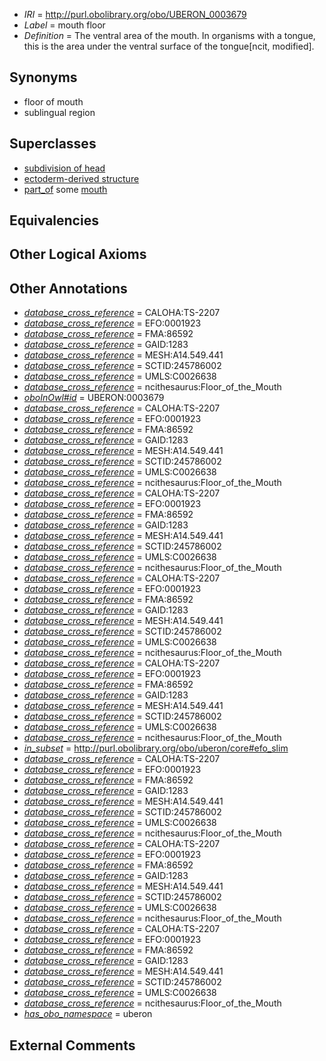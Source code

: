  * *IRI* = http://purl.obolibrary.org/obo/UBERON_0003679
 * *Label* = mouth floor
 * *Definition* = The ventral area of the mouth. In organisms with a tongue, this is the area under the ventral surface of the tongue[ncit, modified].

## Synonyms

 * floor of mouth
 * sublingual region

## Superclasses

 * [subdivision of head](../../UBERON/44/UBERON_0001444.md)
 * [ectoderm-derived structure](../../UBERON/21/UBERON_0004121.md)
 * [part_of](../../BFO/50/BFO_0000050.md) some [mouth](../../UBERON/65/UBERON_0000165.md)

## Equivalencies


## Other Logical Axioms


## Other Annotations

 * *[database_cross_reference](../../ef/oboInOwl#hasDbXref.md)* = CALOHA:TS-2207
 * *[database_cross_reference](../../ef/oboInOwl#hasDbXref.md)* = EFO:0001923
 * *[database_cross_reference](../../ef/oboInOwl#hasDbXref.md)* = FMA:86592
 * *[database_cross_reference](../../ef/oboInOwl#hasDbXref.md)* = GAID:1283
 * *[database_cross_reference](../../ef/oboInOwl#hasDbXref.md)* = MESH:A14.549.441
 * *[database_cross_reference](../../ef/oboInOwl#hasDbXref.md)* = SCTID:245786002
 * *[database_cross_reference](../../ef/oboInOwl#hasDbXref.md)* = UMLS:C0026638
 * *[database_cross_reference](../../ef/oboInOwl#hasDbXref.md)* = ncithesaurus:Floor_of_the_Mouth
 * *[oboInOwl#id](../../id/oboInOwl#id.md)* = UBERON:0003679
 * *[database_cross_reference](../../ef/oboInOwl#hasDbXref.md)* = CALOHA:TS-2207
 * *[database_cross_reference](../../ef/oboInOwl#hasDbXref.md)* = EFO:0001923
 * *[database_cross_reference](../../ef/oboInOwl#hasDbXref.md)* = FMA:86592
 * *[database_cross_reference](../../ef/oboInOwl#hasDbXref.md)* = GAID:1283
 * *[database_cross_reference](../../ef/oboInOwl#hasDbXref.md)* = MESH:A14.549.441
 * *[database_cross_reference](../../ef/oboInOwl#hasDbXref.md)* = SCTID:245786002
 * *[database_cross_reference](../../ef/oboInOwl#hasDbXref.md)* = UMLS:C0026638
 * *[database_cross_reference](../../ef/oboInOwl#hasDbXref.md)* = ncithesaurus:Floor_of_the_Mouth
 * *[database_cross_reference](../../ef/oboInOwl#hasDbXref.md)* = CALOHA:TS-2207
 * *[database_cross_reference](../../ef/oboInOwl#hasDbXref.md)* = EFO:0001923
 * *[database_cross_reference](../../ef/oboInOwl#hasDbXref.md)* = FMA:86592
 * *[database_cross_reference](../../ef/oboInOwl#hasDbXref.md)* = GAID:1283
 * *[database_cross_reference](../../ef/oboInOwl#hasDbXref.md)* = MESH:A14.549.441
 * *[database_cross_reference](../../ef/oboInOwl#hasDbXref.md)* = SCTID:245786002
 * *[database_cross_reference](../../ef/oboInOwl#hasDbXref.md)* = UMLS:C0026638
 * *[database_cross_reference](../../ef/oboInOwl#hasDbXref.md)* = ncithesaurus:Floor_of_the_Mouth
 * *[database_cross_reference](../../ef/oboInOwl#hasDbXref.md)* = CALOHA:TS-2207
 * *[database_cross_reference](../../ef/oboInOwl#hasDbXref.md)* = EFO:0001923
 * *[database_cross_reference](../../ef/oboInOwl#hasDbXref.md)* = FMA:86592
 * *[database_cross_reference](../../ef/oboInOwl#hasDbXref.md)* = GAID:1283
 * *[database_cross_reference](../../ef/oboInOwl#hasDbXref.md)* = MESH:A14.549.441
 * *[database_cross_reference](../../ef/oboInOwl#hasDbXref.md)* = SCTID:245786002
 * *[database_cross_reference](../../ef/oboInOwl#hasDbXref.md)* = UMLS:C0026638
 * *[database_cross_reference](../../ef/oboInOwl#hasDbXref.md)* = ncithesaurus:Floor_of_the_Mouth
 * *[database_cross_reference](../../ef/oboInOwl#hasDbXref.md)* = CALOHA:TS-2207
 * *[database_cross_reference](../../ef/oboInOwl#hasDbXref.md)* = EFO:0001923
 * *[database_cross_reference](../../ef/oboInOwl#hasDbXref.md)* = FMA:86592
 * *[database_cross_reference](../../ef/oboInOwl#hasDbXref.md)* = GAID:1283
 * *[database_cross_reference](../../ef/oboInOwl#hasDbXref.md)* = MESH:A14.549.441
 * *[database_cross_reference](../../ef/oboInOwl#hasDbXref.md)* = SCTID:245786002
 * *[database_cross_reference](../../ef/oboInOwl#hasDbXref.md)* = UMLS:C0026638
 * *[database_cross_reference](../../ef/oboInOwl#hasDbXref.md)* = ncithesaurus:Floor_of_the_Mouth
 * *[in_subset](../../et/oboInOwl#inSubset.md)* = http://purl.obolibrary.org/obo/uberon/core#efo_slim
 * *[database_cross_reference](../../ef/oboInOwl#hasDbXref.md)* = CALOHA:TS-2207
 * *[database_cross_reference](../../ef/oboInOwl#hasDbXref.md)* = EFO:0001923
 * *[database_cross_reference](../../ef/oboInOwl#hasDbXref.md)* = FMA:86592
 * *[database_cross_reference](../../ef/oboInOwl#hasDbXref.md)* = GAID:1283
 * *[database_cross_reference](../../ef/oboInOwl#hasDbXref.md)* = MESH:A14.549.441
 * *[database_cross_reference](../../ef/oboInOwl#hasDbXref.md)* = SCTID:245786002
 * *[database_cross_reference](../../ef/oboInOwl#hasDbXref.md)* = UMLS:C0026638
 * *[database_cross_reference](../../ef/oboInOwl#hasDbXref.md)* = ncithesaurus:Floor_of_the_Mouth
 * *[database_cross_reference](../../ef/oboInOwl#hasDbXref.md)* = CALOHA:TS-2207
 * *[database_cross_reference](../../ef/oboInOwl#hasDbXref.md)* = EFO:0001923
 * *[database_cross_reference](../../ef/oboInOwl#hasDbXref.md)* = FMA:86592
 * *[database_cross_reference](../../ef/oboInOwl#hasDbXref.md)* = GAID:1283
 * *[database_cross_reference](../../ef/oboInOwl#hasDbXref.md)* = MESH:A14.549.441
 * *[database_cross_reference](../../ef/oboInOwl#hasDbXref.md)* = SCTID:245786002
 * *[database_cross_reference](../../ef/oboInOwl#hasDbXref.md)* = UMLS:C0026638
 * *[database_cross_reference](../../ef/oboInOwl#hasDbXref.md)* = ncithesaurus:Floor_of_the_Mouth
 * *[database_cross_reference](../../ef/oboInOwl#hasDbXref.md)* = CALOHA:TS-2207
 * *[database_cross_reference](../../ef/oboInOwl#hasDbXref.md)* = EFO:0001923
 * *[database_cross_reference](../../ef/oboInOwl#hasDbXref.md)* = FMA:86592
 * *[database_cross_reference](../../ef/oboInOwl#hasDbXref.md)* = GAID:1283
 * *[database_cross_reference](../../ef/oboInOwl#hasDbXref.md)* = MESH:A14.549.441
 * *[database_cross_reference](../../ef/oboInOwl#hasDbXref.md)* = SCTID:245786002
 * *[database_cross_reference](../../ef/oboInOwl#hasDbXref.md)* = UMLS:C0026638
 * *[database_cross_reference](../../ef/oboInOwl#hasDbXref.md)* = ncithesaurus:Floor_of_the_Mouth
 * *[has_obo_namespace](../../ce/oboInOwl#hasOBONamespace.md)* = uberon

## External Comments

